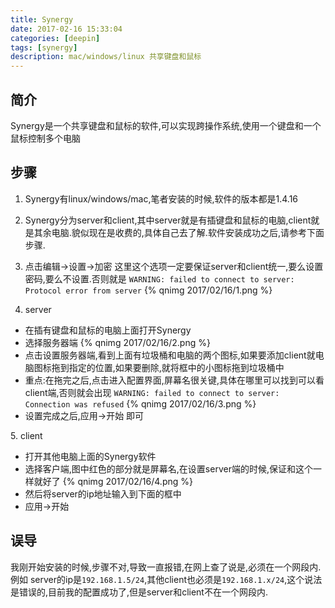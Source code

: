 ```yaml
---
title: Synergy
date: 2017-02-16 15:33:04
categories: [deepin]
tags: [synergy]
description: mac/windows/linux 共享键盘和鼠标
---
```

## 简介
Synergy是一个共享键盘和鼠标的软件,可以实现跨操作系统,使用一个键盘和一个鼠标控制多个电脑
## 步骤
1. Synergy有linux/windows/mac,笔者安装的时候,软件的版本都是1.4.16
2. Synergy分为server和client,其中server就是有插键盘和鼠标的电脑,client就是其余电脑.貌似现在是收费的,具体自己去了解.软件安装成功之后,请参考下面步骤.
3. 点击编辑->设置->加密 这里这个选项一定要保证server和client统一,要么设置密码,要么不设置.否则就是
`WARNING: failed to connect to server: Protocol error from server`
{% qnimg 2017/02/16/1.png %}

4. server
- 在插有键盘和鼠标的电脑上面打开Synergy
- 选择服务器端
{% qnimg 2017/02/16/2.png %}
- 点击设置服务器端,看到上面有垃圾桶和电脑的两个图标,如果要添加client就电脑图标拖到指定的位置,如果要删除,就将框中的小图标拖到垃圾桶中
- 重点:在拖完之后,点击进入配置界面,屏幕名很关键,具体在哪里可以找到可以看client端,否则就会出现
`WARNING: failed to connect to server: Connection was refused`
{% qnimg 2017/02/16/3.png %}
- 设置完成之后,应用->开始 即可

5\. client
- 打开其他电脑上面的Synergy软件
- 选择客户端,图中红色的部分就是屏幕名,在设置server端的时候,保证和这个一样就好了
{% qnimg 2017/02/16/4.png %}
- 然后将server的ip地址输入到下面的框中
- 应用->开始

## 误导
我刚开始安装的时候,步骤不对,导致一直报错,在网上查了说是,必须在一个网段内.
例如
server的ip是`192.168.1.5/24`,其他client也必须是`192.168.1.x/24`,这个说法是错误的,目前我的配置成功了,但是server和client不在一个网段内.